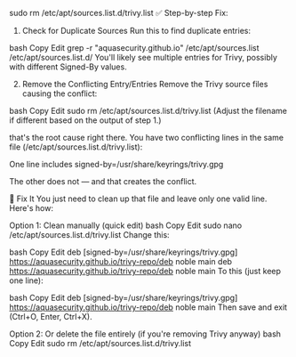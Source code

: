 sudo rm /etc/apt/sources.list.d/trivy.list
✅ Step-by-step Fix:
1. Check for Duplicate Sources
Run this to find duplicate entries:

bash
Copy
Edit
grep -r "aquasecurity.github.io" /etc/apt/sources.list /etc/apt/sources.list.d/
You'll likely see multiple entries for Trivy, possibly with different Signed-By values.

2. Remove the Conflicting Entry/Entries
Remove the Trivy source files causing the conflict:

bash
Copy
Edit
sudo rm /etc/apt/sources.list.d/trivy.list
(Adjust the filename if different based on the output of step 1.)

 that's the root cause right there. You have two conflicting lines in the same file (/etc/apt/sources.list.d/trivy.list):

One line includes signed-by=/usr/share/keyrings/trivy.gpg

The other does not — and that creates the conflict.

🔧 Fix It
You just need to clean up that file and leave only one valid line. Here's how:

Option 1: Clean manually (quick edit)
bash
Copy
Edit
sudo nano /etc/apt/sources.list.d/trivy.list
Change this:

bash
Copy
Edit
deb [signed-by=/usr/share/keyrings/trivy.gpg] https://aquasecurity.github.io/trivy-repo/deb noble main
deb https://aquasecurity.github.io/trivy-repo/deb noble main
To this (just keep one line):

bash
Copy
Edit
deb [signed-by=/usr/share/keyrings/trivy.gpg] https://aquasecurity.github.io/trivy-repo/deb noble main
Then save and exit (Ctrl+O, Enter, Ctrl+X).

Option 2: Or delete the file entirely (if you're removing Trivy anyway)
bash
Copy
Edit
sudo rm /etc/apt/sources.list.d/trivy.list
